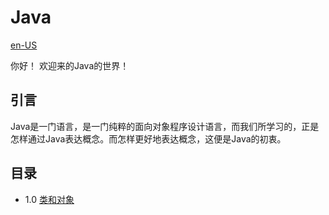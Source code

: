 # Java

[en-US](index.md)

你好！ 欢迎来的Java的世界！

## 引言

Java是一门语言，是一门纯粹的面向对象程序设计语言，而我们所学习的，正是怎样通过Java表达概念。而怎样更好地表达概念，这便是Java的初衷。

## 目录

 - 1.0 [类和对象](classes-and-objects-zh-CN.md)